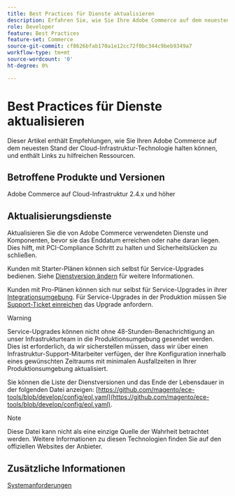 ```yaml
---
title: Best Practices für Dienste aktualisieren
description: Erfahren Sie, wie Sie Ihre Adobe Commerce auf dem neuesten Stand der Cloud-Infrastruktur-Technologie halten.
role: Developer
feature: Best Practices
feature-set: Commerce
source-git-commit: cf8626bfab170a1e12cc72f0bc344c9beb9349a7
workflow-type: tm+mt
source-wordcount: '0'
ht-degree: 0%

---
```



# Best Practices für Dienste aktualisieren

Dieser Artikel enthält Empfehlungen, wie Sie Ihren Adobe Commerce auf dem neuesten Stand der Cloud-Infrastruktur-Technologie halten können, und enthält Links zu hilfreichen Ressourcen.

## Betroffene Produkte und Versionen

Adobe Commerce auf Cloud-Infrastruktur 2.4.x und höher

## Aktualisierungsdienste

Aktualisieren Sie die von Adobe Commerce verwendeten Dienste und Komponenten, bevor sie das Enddatum erreichen oder nahe daran liegen. Dies hilft, mit PCI-Compliance Schritt zu halten und Sicherheitslücken zu schließen.

Kunden mit Starter-Plänen können sich selbst für Service-Upgrades bedienen. Siehe [Dienstversion ändern](https://devdocs.magento.com/cloud/project/services.html#change-service-version) für weitere Informationen.

Kunden mit Pro-Plänen können sich nur selbst für Service-Upgrades in ihrer [Integrationsumgebung](https://experienceleague.adobe.com/docs/commerce-knowledge-base/kb/announcements/commerce-announcements/integration-environment-enhancement-request-pro-and-starter.html). Für Service-Upgrades in der Produktion müssen Sie [Support-Ticket einreichen](https://experienceleague.adobe.com/docs/commerce-knowledge-base/kb/help-center-guide/magento-help-center-user-guide.html#submit-ticket) das Upgrade anfordern.

>[!WARNING]
>
>Service-Upgrades können nicht ohne 48-Stunden-Benachrichtigung an unser Infrastrukturteam in die Produktionsumgebung gesendet werden. Dies ist erforderlich, da wir sicherstellen müssen, dass wir über einen Infrastruktur-Support-Mitarbeiter verfügen, der Ihre Konfiguration innerhalb eines gewünschten Zeitraums mit minimalen Ausfallzeiten in Ihrer Produktionsumgebung aktualisiert.

Sie können die Liste der Dienstversionen und das Ende der Lebensdauer in der folgenden Datei anzeigen: [https://github.com/magento/ece-tools/blob/develop/config/eol.yaml](https://github.com/magento/ece-tools/blob/develop/config/eol.yaml).

>[!NOTE]
>
>Diese Datei kann nicht als eine einzige Quelle der Wahrheit betrachtet werden. Weitere Informationen zu diesen Technologien finden Sie auf den offiziellen Websites der Anbieter.

## Zusätzliche Informationen

[Systemanforderungen](../../../installation/system-requirements.md)
